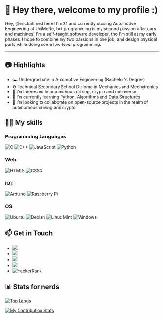 # 👋 Hey there, welcome to my profile :)  #

Hey, @erickahmed here! I'm 21 and currently studing Automotive Engineering at UniMoRe, but programming is my second passion after cars and machines!
I'm a self-taught software developer, tho I'm still at my early phases.
I hope to combine my two passions in one job, and design physical parts while doing some low-level programming.
__________________________________________
    
      
     


## 📷 Highlights

- 🏎️ Undergraduate in Automotive Engineering (Bachelor's Degree)
- ⚙️ Technical Secondary School Diploma in Mechanics and Mechatronics
- 👀 I’m interested in autonomous driving, crypto and metaverse
- 🌱 I’m currently learning Python, Algorithms and Data Structures
- 💞️ I’m looking to collaborate on open-source projects in the realm of autonomous driving and crypto


## 🧑‍🔬 My skills

### Programming Languages

![C](https://img.shields.io/badge/c-%2300599C.svg?style=for-the-badge&logo=c&logoColor=white)
![C++](https://img.shields.io/badge/c++-%2300599C.svg?style=for-the-badge&logo=c%2B%2B&logoColor=white)
![JavaScript](https://img.shields.io/badge/javascript-%23323330.svg?style=for-the-badge&logo=javascript&logoColor=%23F7DF1E)
![Python](https://img.shields.io/badge/python-3670A0?style=for-the-badge&logo=python&logoColor=ffdd54)

### Web

![HTML5](https://img.shields.io/badge/html5-%23E34F26.svg?style=for-the-badge&logo=html5&logoColor=white)
![CSS3](https://img.shields.io/badge/css3-%231572B6.svg?style=for-the-badge&logo=css3&logoColor=white)

### IOT

![Arduino](https://img.shields.io/badge/-Arduino-00979D?style=for-the-badge&logo=Arduino&logoColor=white)
![Raspberry Pi](https://img.shields.io/badge/-RaspberryPi-C51A4A?style=for-the-badge&logo=Raspberry-Pi)

### OS

![Ubuntu](https://img.shields.io/badge/Ubuntu-E95420?style=for-the-badge&logo=ubuntu&logoColor=white)
![Debian](https://img.shields.io/badge/Debian-D70A53?style=for-the-badge&logo=debian&logoColor=white)
![Linux Mint](https://img.shields.io/badge/Linux%20Mint-87CF3E?style=for-the-badge&logo=Linux%20Mint&logoColor=white)
![Windows](https://img.shields.io/badge/Windows-0078D6?style=for-the-badge&logo=windows&logoColor=white)

## 📫 Get in Touch

   - [![](https://img.shields.io/badge/Stack_Overflow-FE7A16?style=for-the-badge&logo=stack-overflow&logoColor=white)](stackoverflow.com/users/16104417/erick)
   - [![](https://img.shields.io/badge/LinkedIn-0077B5?style=for-the-badge&logo=linkedin&logoColor=white)](linkedin.com/in/erickahmed/)
   - [![](https://img.shields.io/badge/Portfolio-%23000000.svg?style=for-the-badge&logo=firefox&logoColor=#FF7139)](https://erickahmed.me/)
   - [![](https://img.shields.io/badge/Gmail-D14836?style=for-the-badge&logo=gmail&logoColor=white)](ahmederick00@gmail.com)
   - ![HackerRank](https://img.shields.io/badge/-Hackerrank-2EC866?style=for-the-badge&logo=HackerRank&logoColor=white)
 	
## 📊 Stats for nerds

[![Top Langs](https://github-readme-stats.vercel.app/api/top-langs/?username=erickahmed&layout=compact)](https://github.com/erickahmed)

[![My Contribution Stats](https://github-contribution-stats.vercel.app/api/?username=erickahmed)](https://github.com/erickahmed)
